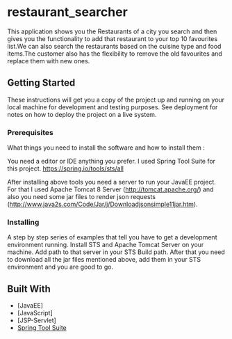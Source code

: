 # restaurant_searcher

This application shows you the Restaurants of a city you search and then gives you the functionality to add that restaurant to your top 10 favourites list.We can also search the restaurants based on the cuisine type and food items.The customer also has the flexibility to remove the old favourites and replace them with new ones.

## Getting Started

These instructions will get you a copy of the project up and running on your local machine for development and testing purposes. See deployment for notes on how to deploy the project on a live system.

### Prerequisites

What things you need to install the software and how to install them :

You need a editor or IDE anything you prefer. I used Spring Tool Suite for this project.
https://spring.io/tools/sts/all

After installing above tools you need a server to run your JavaEE project. For that I used Apache Tomcat 8 Server (http://tomcat.apache.org/) and also you need some jar files to render json requests (http://www.java2s.com/Code/Jar/j/Downloadjsonsimple11jar.htm).

### Installing

A step by step series of examples that tell you have to get a development environment running.
Install STS and Apache Tomcat Server on your machine. Add path to that server in your STS Build path. After that you need to download all the jar files mentioned above, add them in your STS environment and you are good to go.

## Built With

* [JavaEE]
* [JavaScript]
* [JSP-Servlet]
* [Spring Tool Suite](https://spring.io/tools/sts/all)
